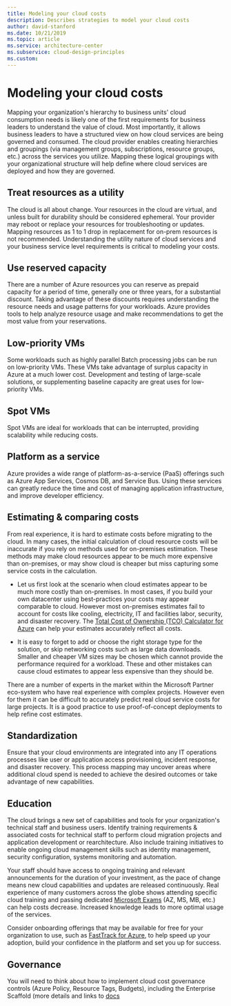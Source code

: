 ```yaml
---
title: Modeling your cloud costs
description: Describes strategies to model your cloud costs
author: david-stanford
ms.date: 10/21/2019
ms.topic: article
ms.service: architecture-center
ms.subservice: cloud-design-principles
ms.custom: 
---
```


# Modeling your cloud costs

Mapping your organization's hierarchy to business units' cloud consumption needs is likely one of the first requirements for business leaders to understand the value of cloud. Most importantly, it allows business leaders to have a structured view on how cloud services are being governed and consumed. The cloud provider enables creating hierarchies and groupings (via management groups, subscriptions, resource groups, etc.) across the services you utilize. Mapping these logical groupings with your organizational structure will help define where cloud services are deployed and how they are governed.

## Treat resources as a utility

The cloud is all about change. Your resources in the cloud are virtual, and unless built for durability should be considered ephemeral. Your provider may reboot or replace your resources for troubleshooting or updates. Mapping resources as 1 to 1 drop in replacement for on-prem resources is not recommended. Understanding the utility nature of cloud services and your business service level requirements is critical to modeling your costs.

## Use reserved capacity

There are a number of Azure resources you can reserve as prepaid capacity for a period of time, generally one or three years, for a substantial discount. Taking advantage of these discounts requires understanding the resource needs and usage patterns for your workloads. Azure provides tools to help analyze resource usage and make recommendations to get the most value from your reservations.

## Low-priority VMs

Some workloads such as highly parallel Batch processing jobs can be run on low-priority VMs. These VMs take advantage of surplus capacity in Azure at a much lower cost. Development and testing of large-scale solutions, or supplementing baseline capacity are great uses for low-priority VMs.

## Spot VMs

Spot VMs are ideal for workloads that can be interrupted, providing scalability while reducing costs.

## Platform as a service

Azure provides a wide range of platform-as-a-service (PaaS) offerings such as Azure App Services, Cosmos DB, and Service Bus. Using these services can greatly reduce the time and cost of managing application infrastructure, and improve developer efficiency.

## Estimating & comparing costs

From real experience, it is hard to estimate costs before migrating to the cloud. In many cases, the initial calculation of cloud resource costs will be inaccurate if you rely on methods used for on-premises estimation. These methods may make cloud resources appear to be much more expensive than on-premises, or may show cloud is cheaper but miss capturing some service costs in the calculation.

- Let us first look at the scenario when cloud estimates appear to be much more costly than on-premises. In most cases, if you build your own datacenter using best-practices your costs may appear comparable to cloud. However most on-premises estimates fail to account for costs like cooling, electricity, IT and facilities labor, security, and disaster recovery. The [Total Cost of Ownership (TCO) Calculator for Azure](https://azure.microsoft.com/pricing/tco/calculator) can help your estimates accurately reflect all costs.

- It is easy to forget to add or choose the right storage type for the solution, or skip networking costs such as large data downloads. Smaller and cheaper VM sizes may be chosen which cannot provide the performance required for a workload. These and other mistakes can cause cloud estimates to appear less expensive than they should be.

There are a number of experts in the market within the Microsoft Partner eco-system who have real experience with complex projects. However even for them it can be difficult to accurately predict real cloud service costs for large projects. It is a good practice to use proof-of-concept deployments to help refine cost estimates.

## Standardization

Ensure that your cloud environments are integrated into any IT operations processes like user or application access provisioning, incident response, and disaster recovery. This process mapping may uncover areas where additional cloud spend is needed to achieve the desired outcomes or take advantage of new capabilities.

## Education

The cloud brings a new set of capabilities and tools for your organization's technical staff and business users. Identify training requirements & associated costs for technical staff to perform cloud migration projects and application development or rearchitecture. Also include training initiatives to enable ongoing cloud management skills such as identity management, security configuration, systems monitoring and automation.

Your staff should have access to ongoing training and relevant announcements for the duration of your investment, as the pace of change means new cloud capabilities and updates are released continuously. Real experience of many customers across the globe shows attending specific cloud training and passing dedicated [Microsoft Exams](https://www.microsoft.com/learning/exam-list.aspx) (AZ, MS, MB, etc.) can help costs decrease. Increased knowledge leads to more optimal usage of the services.

Consider onboarding offerings that may be available for free for your organization to use, such as [FastTrack for Azure](https://azure.microsoft.com/programs/azure-fasttrack/partners/), to help speed up your adoption, build your confidence in the platform and set you up for success.

## Governance

You will need to think about how to implement cloud cost governance controls (Azure Policy, Resource Tags, Budgets), including the Enterprise Scaffold (more details and links to [docs](/azure/cost-management/tutorial-acm-create-budgets?toc=/azure/billing/TOC.json)
